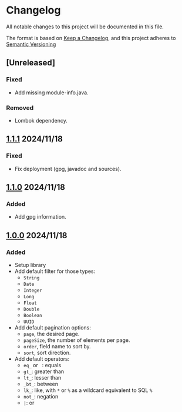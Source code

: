 # Changelog

All notable changes to this project will be documented in this file.

The format is based on [Keep a Changelog](https://keepachangelog.com/en/1.0.0/),
and this project adheres to [Semantic Versioning](https://semver.org/spec/v2.0.0.html)

## [Unreleased]

### Fixed

- Add missing module-info.java.

### Removed

- Lombok dependency.

## [1.1.1] 2024/11/18

### Fixed

- Fix deployment (gpg, javadoc and sources).

## [1.1.0] 2024/11/18

### Added

- Add gpg information.

## [1.0.0] 2024/11/18

### Added

* Setup library
* Add default filter for those types:
  * `String`
  * `Date`
  * `Integer`
  * `Long`
  * `Float`
  * `Double`
  * `Boolean`
  * `UUID`
* Add default pagination options:
  * `page`, the desired page.
  * `pageSize`, the number of elements per page.
  * `order`, field name to sort by.
  * `sort`, sort direction.
* Add default operators:
  * `eq_` or ` `: equals
  * `gt_`: greater than
  * `lt_`: lesser than
  * `_bt_`: between
  * `lk_`: like, with `*` or `%` as a wildcard equivalent to SQL `%`
  * `not_`: negation
  * `|`: or

[1.1.1]: https://github.com/Zorin95670/spring-query-filter/blob/1.1.1/changelog.md
[1.1.0]: https://github.com/Zorin95670/spring-query-filter/blob/1.1.0/changelog.md
[1.0.0]: https://github.com/Zorin95670/spring-query-filter/blob/1.0.0/changelog.md